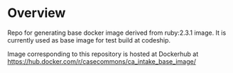 # Overview
Repo for generating base docker image derived from ruby:2.3.1 image. It is currently used as base image for test build at codeship.

Image corresponding to this repository is hosted at Dockerhub at https://hub.docker.com/r/casecommons/ca_intake_base_image/
